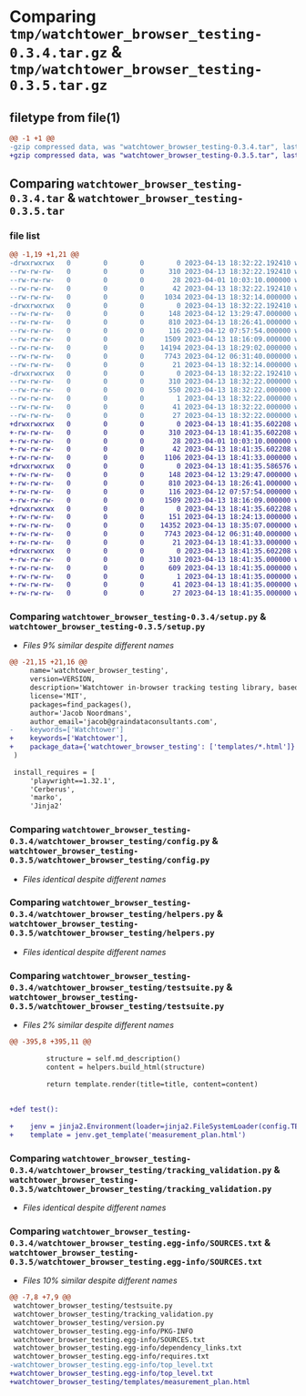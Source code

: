 # Comparing `tmp/watchtower_browser_testing-0.3.4.tar.gz` & `tmp/watchtower_browser_testing-0.3.5.tar.gz`

## filetype from file(1)

```diff
@@ -1 +1 @@
-gzip compressed data, was "watchtower_browser_testing-0.3.4.tar", last modified: Thu Apr 13 18:32:22 2023, max compression
+gzip compressed data, was "watchtower_browser_testing-0.3.5.tar", last modified: Thu Apr 13 18:41:35 2023, max compression
```

## Comparing `watchtower_browser_testing-0.3.4.tar` & `watchtower_browser_testing-0.3.5.tar`

### file list

```diff
@@ -1,19 +1,21 @@
-drwxrwxrwx   0        0        0        0 2023-04-13 18:32:22.192410 watchtower_browser_testing-0.3.4/
--rw-rw-rw-   0        0        0      310 2023-04-13 18:32:22.192410 watchtower_browser_testing-0.3.4/PKG-INFO
--rw-rw-rw-   0        0        0       28 2023-04-01 10:03:10.000000 watchtower_browser_testing-0.3.4/README.md
--rw-rw-rw-   0        0        0       42 2023-04-13 18:32:22.192410 watchtower_browser_testing-0.3.4/setup.cfg
--rw-rw-rw-   0        0        0     1034 2023-04-13 18:32:14.000000 watchtower_browser_testing-0.3.4/setup.py
-drwxrwxrwx   0        0        0        0 2023-04-13 18:32:22.192410 watchtower_browser_testing-0.3.4/watchtower_browser_testing/
--rw-rw-rw-   0        0        0      148 2023-04-12 13:29:47.000000 watchtower_browser_testing-0.3.4/watchtower_browser_testing/__init__.py
--rw-rw-rw-   0        0        0      810 2023-04-13 18:26:41.000000 watchtower_browser_testing-0.3.4/watchtower_browser_testing/config.py
--rw-rw-rw-   0        0        0      116 2023-04-12 07:57:54.000000 watchtower_browser_testing-0.3.4/watchtower_browser_testing/exceptions.py
--rw-rw-rw-   0        0        0     1509 2023-04-13 18:16:09.000000 watchtower_browser_testing-0.3.4/watchtower_browser_testing/helpers.py
--rw-rw-rw-   0        0        0    14194 2023-04-13 18:29:02.000000 watchtower_browser_testing-0.3.4/watchtower_browser_testing/testsuite.py
--rw-rw-rw-   0        0        0     7743 2023-04-12 06:31:40.000000 watchtower_browser_testing-0.3.4/watchtower_browser_testing/tracking_validation.py
--rw-rw-rw-   0        0        0       21 2023-04-13 18:32:14.000000 watchtower_browser_testing-0.3.4/watchtower_browser_testing/version.py
-drwxrwxrwx   0        0        0        0 2023-04-13 18:32:22.192410 watchtower_browser_testing-0.3.4/watchtower_browser_testing.egg-info/
--rw-rw-rw-   0        0        0      310 2023-04-13 18:32:22.000000 watchtower_browser_testing-0.3.4/watchtower_browser_testing.egg-info/PKG-INFO
--rw-rw-rw-   0        0        0      550 2023-04-13 18:32:22.000000 watchtower_browser_testing-0.3.4/watchtower_browser_testing.egg-info/SOURCES.txt
--rw-rw-rw-   0        0        0        1 2023-04-13 18:32:22.000000 watchtower_browser_testing-0.3.4/watchtower_browser_testing.egg-info/dependency_links.txt
--rw-rw-rw-   0        0        0       41 2023-04-13 18:32:22.000000 watchtower_browser_testing-0.3.4/watchtower_browser_testing.egg-info/requires.txt
--rw-rw-rw-   0        0        0       27 2023-04-13 18:32:22.000000 watchtower_browser_testing-0.3.4/watchtower_browser_testing.egg-info/top_level.txt
+drwxrwxrwx   0        0        0        0 2023-04-13 18:41:35.602208 watchtower_browser_testing-0.3.5/
+-rw-rw-rw-   0        0        0      310 2023-04-13 18:41:35.602208 watchtower_browser_testing-0.3.5/PKG-INFO
+-rw-rw-rw-   0        0        0       28 2023-04-01 10:03:10.000000 watchtower_browser_testing-0.3.5/README.md
+-rw-rw-rw-   0        0        0       42 2023-04-13 18:41:35.602208 watchtower_browser_testing-0.3.5/setup.cfg
+-rw-rw-rw-   0        0        0     1106 2023-04-13 18:41:33.000000 watchtower_browser_testing-0.3.5/setup.py
+drwxrwxrwx   0        0        0        0 2023-04-13 18:41:35.586576 watchtower_browser_testing-0.3.5/watchtower_browser_testing/
+-rw-rw-rw-   0        0        0      148 2023-04-12 13:29:47.000000 watchtower_browser_testing-0.3.5/watchtower_browser_testing/__init__.py
+-rw-rw-rw-   0        0        0      810 2023-04-13 18:26:41.000000 watchtower_browser_testing-0.3.5/watchtower_browser_testing/config.py
+-rw-rw-rw-   0        0        0      116 2023-04-12 07:57:54.000000 watchtower_browser_testing-0.3.5/watchtower_browser_testing/exceptions.py
+-rw-rw-rw-   0        0        0     1509 2023-04-13 18:16:09.000000 watchtower_browser_testing-0.3.5/watchtower_browser_testing/helpers.py
+drwxrwxrwx   0        0        0        0 2023-04-13 18:41:35.602208 watchtower_browser_testing-0.3.5/watchtower_browser_testing/templates/
+-rw-rw-rw-   0        0        0      151 2023-04-13 18:24:13.000000 watchtower_browser_testing-0.3.5/watchtower_browser_testing/templates/measurement_plan.html
+-rw-rw-rw-   0        0        0    14352 2023-04-13 18:35:07.000000 watchtower_browser_testing-0.3.5/watchtower_browser_testing/testsuite.py
+-rw-rw-rw-   0        0        0     7743 2023-04-12 06:31:40.000000 watchtower_browser_testing-0.3.5/watchtower_browser_testing/tracking_validation.py
+-rw-rw-rw-   0        0        0       21 2023-04-13 18:41:33.000000 watchtower_browser_testing-0.3.5/watchtower_browser_testing/version.py
+drwxrwxrwx   0        0        0        0 2023-04-13 18:41:35.602208 watchtower_browser_testing-0.3.5/watchtower_browser_testing.egg-info/
+-rw-rw-rw-   0        0        0      310 2023-04-13 18:41:35.000000 watchtower_browser_testing-0.3.5/watchtower_browser_testing.egg-info/PKG-INFO
+-rw-rw-rw-   0        0        0      609 2023-04-13 18:41:35.000000 watchtower_browser_testing-0.3.5/watchtower_browser_testing.egg-info/SOURCES.txt
+-rw-rw-rw-   0        0        0        1 2023-04-13 18:41:35.000000 watchtower_browser_testing-0.3.5/watchtower_browser_testing.egg-info/dependency_links.txt
+-rw-rw-rw-   0        0        0       41 2023-04-13 18:41:35.000000 watchtower_browser_testing-0.3.5/watchtower_browser_testing.egg-info/requires.txt
+-rw-rw-rw-   0        0        0       27 2023-04-13 18:41:35.000000 watchtower_browser_testing-0.3.5/watchtower_browser_testing.egg-info/top_level.txt
```

### Comparing `watchtower_browser_testing-0.3.4/setup.py` & `watchtower_browser_testing-0.3.5/setup.py`

 * *Files 9% similar despite different names*

```diff
@@ -21,15 +21,16 @@
     name='watchtower_browser_testing',
     version=VERSION,
     description='Watchtower in-browser tracking testing library, based on Playwright',
     license='MIT',
     packages=find_packages(),
     author='Jacob Noordmans',
     author_email='jacob@graindataconsultants.com',
-    keywords=['Watchtower']
+    keywords=['Watchtower'],
+    package_data={'watchtower_browser_testing': ['templates/*.html']}
 )
 
 install_requires = [
     'playwright==1.32.1',
     'Cerberus',
     'marko',
     'Jinja2'
```

### Comparing `watchtower_browser_testing-0.3.4/watchtower_browser_testing/config.py` & `watchtower_browser_testing-0.3.5/watchtower_browser_testing/config.py`

 * *Files identical despite different names*

### Comparing `watchtower_browser_testing-0.3.4/watchtower_browser_testing/helpers.py` & `watchtower_browser_testing-0.3.5/watchtower_browser_testing/helpers.py`

 * *Files identical despite different names*

### Comparing `watchtower_browser_testing-0.3.4/watchtower_browser_testing/testsuite.py` & `watchtower_browser_testing-0.3.5/watchtower_browser_testing/testsuite.py`

 * *Files 2% similar despite different names*

```diff
@@ -395,8 +395,11 @@
 
         structure = self.md_description()
         content = helpers.build_html(structure)
 
         return template.render(title=title, content=content)
 
 
+def test():
 
+    jenv = jinja2.Environment(loader=jinja2.FileSystemLoader(config.TEMPLATES_PATH))
+    template = jenv.get_template('measurement_plan.html')
```

### Comparing `watchtower_browser_testing-0.3.4/watchtower_browser_testing/tracking_validation.py` & `watchtower_browser_testing-0.3.5/watchtower_browser_testing/tracking_validation.py`

 * *Files identical despite different names*

### Comparing `watchtower_browser_testing-0.3.4/watchtower_browser_testing.egg-info/SOURCES.txt` & `watchtower_browser_testing-0.3.5/watchtower_browser_testing.egg-info/SOURCES.txt`

 * *Files 10% similar despite different names*

```diff
@@ -7,8 +7,9 @@
 watchtower_browser_testing/testsuite.py
 watchtower_browser_testing/tracking_validation.py
 watchtower_browser_testing/version.py
 watchtower_browser_testing.egg-info/PKG-INFO
 watchtower_browser_testing.egg-info/SOURCES.txt
 watchtower_browser_testing.egg-info/dependency_links.txt
 watchtower_browser_testing.egg-info/requires.txt
-watchtower_browser_testing.egg-info/top_level.txt
+watchtower_browser_testing.egg-info/top_level.txt
+watchtower_browser_testing/templates/measurement_plan.html
```

